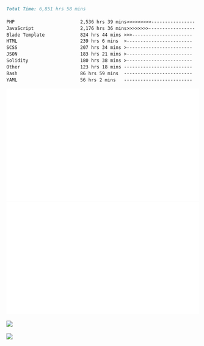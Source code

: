 <!--START_SECTION:waka-->

```markdown
Total Time: 6,851 hrs 58 mins

PHP                        2,536 hrs 39 mins>>>>>>>>>----------------   36.37 %
JavaScript                 2,176 hrs 36 mins>>>>>>>>-----------------   31.20 %
Blade Template             824 hrs 44 mins >>>----------------------   11.82 %
HTML                       239 hrs 6 mins  >------------------------   03.43 %
SCSS                       207 hrs 34 mins >------------------------   02.98 %
JSON                       183 hrs 21 mins >------------------------   02.63 %
Solidity                   180 hrs 38 mins >------------------------   02.59 %
Other                      123 hrs 18 mins -------------------------   01.77 %
Bash                       86 hrs 59 mins  -------------------------   01.25 %
YAML                       56 hrs 2 mins   -------------------------   00.80 %
```

<!--END_SECTION:waka-->

![](https://raw.githubusercontent.com/DrMaxis/github-stats-transparent/output/generated/overview.svg)
![](https://raw.githubusercontent.com/DrMaxis/github-stats-transparent/output/generated/languages.svg)

![](https://git-readme-stats-drmaxis-projects.vercel.app/api?username=drmaxis&show_icons=true&theme=outrun&count_private=true&show=reviews,discussions_started,discussions_answered,prs_merged,prs_merged_percentage&custom_title=2024%20Github%20Rank)
 
<a href="https://count.getloli.com/"><img src="https://count.getloli.com/get/@:maxis-the-alchemist?theme=rule34"></a>
<!-- https://count.getloli.com/get/@alchemist?theme=rule34 -->
<br>

